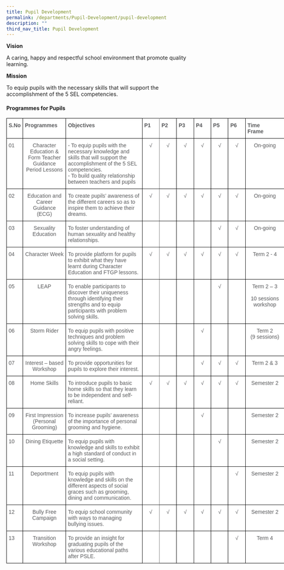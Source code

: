 ```yaml
---
title: Pupil Development
permalink: /departments/Pupil-Development/pupil-development
description: ""
third_nav_title: Pupil Development
---
```

**Vision**

A caring, happy and respectful school environment that promote quality learning.

  

**Mission**

To equip pupils with the necessary skills that will support the accomplishment of the 5 SEL competencies.

  

#### Programmes for Pupils

<style type="text/css">
.tg  {border-collapse:collapse;border-spacing:0;}
.tg td{border-color:black;border-style:solid;border-width:1px;font-family:Arial, sans-serif;font-size:14px;
  overflow:hidden;padding:10px 5px;word-break:normal;}
.tg th{border-color:black;border-style:solid;border-width:1px;font-family:Arial, sans-serif;font-size:14px;
  font-weight:normal;overflow:hidden;padding:10px 5px;word-break:normal;}
.tg .tg-mzni{background-color:#FFF;color:#58595B;text-align:left;vertical-align:top}
.tg .tg-imuo{background-color:#FFF;color:#58595B;text-align:center;vertical-align:top}
.tg .tg-2r4h{background-color:#FFF;color:#58595B;font-weight:bold;text-align:left;vertical-align:top}
.tg .tg-6ruy{background-color:#FFF;border-color:inherit;color:#58595B;font-weight:bold;text-align:left;vertical-align:top}
.tg .tg-qr2f{background-color:#FFF;border-color:inherit;color:#58595B;text-align:center;vertical-align:top}
</style>
<table class="tg" style="undefined;table-layout: fixed; width: 733px">
<colgroup>
<col style="width: 43px">
<col style="width: 120px">
<col style="width: 235px">
<col style="width: 52px">
<col style="width: 52px">
<col style="width: 52px">
<col style="width: 52px">
<col style="width: 52px">
<col style="width: 52px">
<col style="width: 114px">
</colgroup>
<tbody>
  <tr>
    <td class="tg-2r4h">S.No</td>
    <td class="tg-2r4h">Programmes</td>
    <td class="tg-2r4h">Objectives</td>
    <td class="tg-6ruy">P1</td>
    <td class="tg-2r4h">P2</td>
    <td class="tg-2r4h">P3</td>
    <td class="tg-2r4h">P4</td>
    <td class="tg-2r4h">P5</td>
    <td class="tg-2r4h">P6</td>
    <td class="tg-2r4h">Time<br>Frame</td>
  </tr>
  <tr>
    <td class="tg-mzni">01</td>
    <td class="tg-imuo">Character Education &amp; Form Teacher Guidance Period Lessons</td>
    <td class="tg-mzni">- To equip pupils with the necessary knowledge and skills that will support the accomplishment of the 5 SEL competencies.<span style="background-color:transparent"> </span><br>- To build quality relationship between teachers and pupils</td>
    <td class="tg-qr2f">√</td>
    <td class="tg-imuo">√</td>
    <td class="tg-imuo">√</td>
    <td class="tg-imuo">√</td>
    <td class="tg-imuo">√</td>
    <td class="tg-imuo">√</td>
    <td class="tg-imuo">On-going</td>
  </tr>
  <tr>
    <td class="tg-mzni">02</td>
    <td class="tg-imuo">Education and Career Guidance (ECG)</td>
    <td class="tg-mzni">To create pupils’ awareness of the different careers so as to inspire them to achieve their dreams.</td>
    <td class="tg-qr2f">√</td>
    <td class="tg-imuo">√</td>
    <td class="tg-imuo">√</td>
    <td class="tg-imuo">√</td>
    <td class="tg-imuo">√</td>
    <td class="tg-imuo">√</td>
    <td class="tg-imuo">On-going</td>
  </tr>
  <tr>
    <td class="tg-mzni">03</td>
    <td class="tg-imuo">Sexuality Education</td>
    <td class="tg-mzni">To foster understanding of human sexuality and healthy relationships.</td>
    <td class="tg-qr2f"></td>
    <td class="tg-imuo"></td>
    <td class="tg-imuo"></td>
    <td class="tg-imuo"></td>
    <td class="tg-imuo">√</td>
    <td class="tg-imuo">√</td>
    <td class="tg-imuo">On-going</td>
  </tr>
  <tr>
    <td class="tg-mzni">04</td>
    <td class="tg-imuo">Character Week</td>
    <td class="tg-mzni">To provide platform for pupils to exhibit what they have learnt during Character Education and FTGP lessons.</td>
    <td class="tg-qr2f">√</td>
    <td class="tg-imuo">√</td>
    <td class="tg-imuo">√</td>
    <td class="tg-imuo">√</td>
    <td class="tg-imuo">√</td>
    <td class="tg-imuo">√</td>
    <td class="tg-imuo">Term 2 - 4</td>
  </tr>
  <tr>
    <td class="tg-mzni">05</td>
    <td class="tg-imuo">LEAP</td>
    <td class="tg-mzni">To enable participants to discover their uniqueness through identifying their strengths and to equip participants with problem solving skills.</td>
    <td class="tg-qr2f"></td>
    <td class="tg-imuo"></td>
    <td class="tg-imuo"></td>
    <td class="tg-imuo"></td>
    <td class="tg-imuo">√</td>
    <td class="tg-imuo"> </td>
    <td class="tg-imuo">Term 2 – 3<br><br>10 sessions workshop</td>
  </tr>
  <tr>
    <td class="tg-mzni">06</td>
    <td class="tg-imuo">Storm Rider</td>
    <td class="tg-mzni">To equip pupils with positive techniques and problem solving skills to cope with their angry feelings.</td>
    <td class="tg-qr2f"></td>
    <td class="tg-imuo"></td>
    <td class="tg-imuo"></td>
    <td class="tg-imuo">√</td>
    <td class="tg-imuo"></td>
    <td class="tg-imuo"></td>
    <td class="tg-imuo">Term 2<br>(9 sessions)</td>
  </tr>
  <tr>
    <td class="tg-mzni">07</td>
    <td class="tg-imuo">Interest – based Workshop</td>
    <td class="tg-mzni">To provide opportunities for pupils to explore their interest.</td>
    <td class="tg-qr2f"></td>
    <td class="tg-imuo"></td>
    <td class="tg-imuo"></td>
    <td class="tg-imuo">√</td>
    <td class="tg-imuo">√</td>
    <td class="tg-imuo">√</td>
    <td class="tg-imuo">Term 2 &amp; 3</td>
  </tr>
  <tr>
    <td class="tg-mzni">08</td>
    <td class="tg-imuo">Home Skills</td>
    <td class="tg-mzni">To introduce pupils to basic home skills so that they learn to be independent and self-reliant.</td>
    <td class="tg-qr2f">√</td>
    <td class="tg-imuo">√</td>
    <td class="tg-imuo">√</td>
    <td class="tg-imuo">√</td>
    <td class="tg-imuo">√</td>
    <td class="tg-imuo">√</td>
    <td class="tg-imuo">Semester 2</td>
  </tr>
  <tr>
    <td class="tg-mzni">09</td>
    <td class="tg-imuo">First Impression (Personal Grooming)</td>
    <td class="tg-mzni">To increase pupils’ awareness of the importance of personal grooming and hygiene.</td>
    <td class="tg-qr2f"></td>
    <td class="tg-imuo"></td>
    <td class="tg-imuo"></td>
    <td class="tg-imuo">√</td>
    <td class="tg-imuo"></td>
    <td class="tg-imuo"></td>
    <td class="tg-imuo">Semester 2</td>
  </tr>
  <tr>
    <td class="tg-mzni">10</td>
    <td class="tg-imuo">Dining Etiquette</td>
    <td class="tg-mzni">To equip pupils with knowledge and skills to exhibit a high standard of conduct in a social setting.</td>
    <td class="tg-qr2f"></td>
    <td class="tg-imuo"></td>
    <td class="tg-imuo"></td>
    <td class="tg-imuo"></td>
    <td class="tg-imuo">√</td>
    <td class="tg-imuo"></td>
    <td class="tg-imuo">Semester 2</td>
  </tr>
  <tr>
    <td class="tg-mzni">11</td>
    <td class="tg-imuo">Deportment</td>
    <td class="tg-mzni">To equip pupils with knowledge and skills on the different aspects of social graces such as grooming, dining and communication.</td>
    <td class="tg-qr2f"></td>
    <td class="tg-imuo"></td>
    <td class="tg-imuo"></td>
    <td class="tg-imuo"></td>
    <td class="tg-imuo"></td>
    <td class="tg-imuo">√</td>
    <td class="tg-imuo">Semester 2</td>
  </tr>
  <tr>
    <td class="tg-mzni">12</td>
    <td class="tg-imuo">Bully Free Campaign</td>
    <td class="tg-mzni">To equip school community with ways to managing bullying issues.</td>
    <td class="tg-qr2f">√</td>
    <td class="tg-imuo">√</td>
    <td class="tg-imuo">√</td>
    <td class="tg-imuo">√</td>
    <td class="tg-imuo">√</td>
    <td class="tg-imuo">√</td>
    <td class="tg-imuo">Semester 2</td>
  </tr>
  <tr>
    <td class="tg-mzni">13</td>
    <td class="tg-imuo">Transition Workshop</td>
    <td class="tg-mzni">To provide an insight for graduating pupils of the various educational paths after PSLE.</td>
    <td class="tg-qr2f"></td>
    <td class="tg-imuo"></td>
    <td class="tg-imuo"></td>
    <td class="tg-imuo"></td>
    <td class="tg-imuo"></td>
    <td class="tg-imuo">√</td>
    <td class="tg-imuo">Term 4</td>
  </tr>
</tbody>
</table>